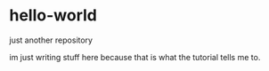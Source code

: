 # hello-world
just another repository

im just writing stuff here because that is what the tutorial tells me to.
